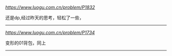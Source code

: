 *https://www.luogu.com.cn/problem/P1832*

还是dp,经过昨天的思考，轻松了一些，

---

*https://www.luogu.com.cn/problem/P1734*

变形的01背包，同上

---
